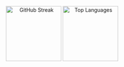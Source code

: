 <div align="center">
  <img src="https://github-readme-streak-stats.herokuapp.com/?user=Wery-wer&theme=omni&hide_border=false" alt="GitHub Streak" height="150">
  <img src="https://github-readme-stats.vercel.app/api/top-langs/?username=Wery-wer&theme=omni&hide_border=false&include_all_commits=true&count_private=true&layout=compact" alt="Top Languages" height="150">
</div>
